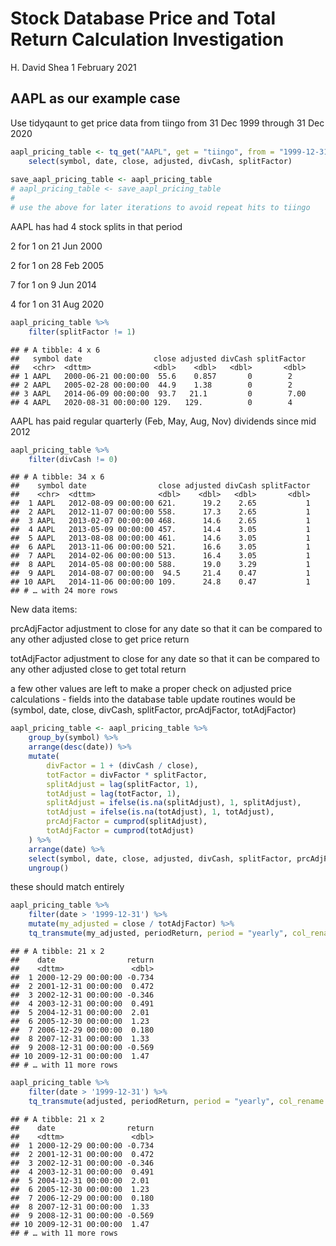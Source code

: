 Stock Database Price and Total Return Calculation Investigation
================
H. David Shea
1 February 2021

## AAPL as our example case

Use tidyqaunt to get price data from tiingo from 31 Dec 1999 through 31
Dec 2020

``` r
aapl_pricing_table <- tq_get("AAPL", get = "tiingo", from = "1999-12-31", to = "2020-12-31") %>%
    select(symbol, date, close, adjusted, divCash, splitFactor)
    
save_aapl_pricing_table <- aapl_pricing_table
# aapl_pricing_table <- save_aapl_pricing_table
#
# use the above for later iterations to avoid repeat hits to tiingo
```

AAPL has had 4 stock splits in that period

2 for 1 on 21 Jun 2000

2 for 1 on 28 Feb 2005

7 for 1 on 9 Jun 2014

4 for 1 on 31 Aug 2020

``` r
aapl_pricing_table %>% 
    filter(splitFactor != 1)
```

    ## # A tibble: 4 x 6
    ##   symbol date                close adjusted divCash splitFactor
    ##   <chr>  <dttm>              <dbl>    <dbl>   <dbl>       <dbl>
    ## 1 AAPL   2000-06-21 00:00:00  55.6    0.857       0        2   
    ## 2 AAPL   2005-02-28 00:00:00  44.9    1.38        0        2   
    ## 3 AAPL   2014-06-09 00:00:00  93.7   21.1         0        7.00
    ## 4 AAPL   2020-08-31 00:00:00 129.   129.          0        4

AAPL has paid regular quarterly (Feb, May, Aug, Nov) dividends since mid
2012

``` r
aapl_pricing_table %>% 
    filter(divCash != 0)
```

    ## # A tibble: 34 x 6
    ##    symbol date                close adjusted divCash splitFactor
    ##    <chr>  <dttm>              <dbl>    <dbl>   <dbl>       <dbl>
    ##  1 AAPL   2012-08-09 00:00:00 621.      19.2    2.65           1
    ##  2 AAPL   2012-11-07 00:00:00 558.      17.3    2.65           1
    ##  3 AAPL   2013-02-07 00:00:00 468.      14.6    2.65           1
    ##  4 AAPL   2013-05-09 00:00:00 457.      14.4    3.05           1
    ##  5 AAPL   2013-08-08 00:00:00 461.      14.6    3.05           1
    ##  6 AAPL   2013-11-06 00:00:00 521.      16.6    3.05           1
    ##  7 AAPL   2014-02-06 00:00:00 513.      16.4    3.05           1
    ##  8 AAPL   2014-05-08 00:00:00 588.      19.0    3.29           1
    ##  9 AAPL   2014-08-07 00:00:00  94.5     21.4    0.47           1
    ## 10 AAPL   2014-11-06 00:00:00 109.      24.8    0.47           1
    ## # … with 24 more rows

New data items:

prcAdjFactor adjustment to close for any date so that it can be compared
to any other adjusted close to get price return

totAdjFactor adjustment to close for any date so that it can be compared
to any other adjusted close to get total return

a few other values are left to make a proper check on adjusted price
calculations - fields into the database table update routines would be
(symbol, date, close, divCash, splitFactor, prcAdjFactor, totAdjFactor)

``` r
aapl_pricing_table <- aapl_pricing_table %>% 
    group_by(symbol) %>% 
    arrange(desc(date)) %>% 
    mutate(
        divFactor = 1 + (divCash / close),
        totFactor = divFactor * splitFactor,
        splitAdjust = lag(splitFactor, 1),
        totAdjust = lag(totFactor, 1),
        splitAdjust = ifelse(is.na(splitAdjust), 1, splitAdjust),
        totAdjust = ifelse(is.na(totAdjust), 1, totAdjust),
        prcAdjFactor = cumprod(splitAdjust),
        totAdjFactor = cumprod(totAdjust)
    ) %>% 
    arrange(date) %>% 
    select(symbol, date, close, adjusted, divCash, splitFactor, prcAdjFactor, totAdjFactor) %>% 
    ungroup()
```

these should match entirely

``` r
aapl_pricing_table %>% 
    filter(date > '1999-12-31') %>% 
    mutate(my_adjusted = close / totAdjFactor) %>%
    tq_transmute(my_adjusted, periodReturn, period = "yearly", col_rename = "return")
```

    ## # A tibble: 21 x 2
    ##    date                return
    ##    <dttm>               <dbl>
    ##  1 2000-12-29 00:00:00 -0.734
    ##  2 2001-12-31 00:00:00  0.472
    ##  3 2002-12-31 00:00:00 -0.346
    ##  4 2003-12-31 00:00:00  0.491
    ##  5 2004-12-31 00:00:00  2.01 
    ##  6 2005-12-30 00:00:00  1.23 
    ##  7 2006-12-29 00:00:00  0.180
    ##  8 2007-12-31 00:00:00  1.33 
    ##  9 2008-12-31 00:00:00 -0.569
    ## 10 2009-12-31 00:00:00  1.47 
    ## # … with 11 more rows

``` r
aapl_pricing_table %>% 
    filter(date > '1999-12-31') %>% 
    tq_transmute(adjusted, periodReturn, period = "yearly", col_rename = "return")
```

    ## # A tibble: 21 x 2
    ##    date                return
    ##    <dttm>               <dbl>
    ##  1 2000-12-29 00:00:00 -0.734
    ##  2 2001-12-31 00:00:00  0.472
    ##  3 2002-12-31 00:00:00 -0.346
    ##  4 2003-12-31 00:00:00  0.491
    ##  5 2004-12-31 00:00:00  2.01 
    ##  6 2005-12-30 00:00:00  1.23 
    ##  7 2006-12-29 00:00:00  0.180
    ##  8 2007-12-31 00:00:00  1.33 
    ##  9 2008-12-31 00:00:00 -0.569
    ## 10 2009-12-31 00:00:00  1.47 
    ## # … with 11 more rows
